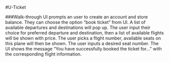 #U-Ticket 

###Walk-through
UI prompts an user to create an account and store balance. They can choose the option “book ticket” from UI. A list of available departures and destinations will pop up. The user input their choice for preferred departure and destination, then a list of available flights will be shown with price. The user picks a flight number, available seats on this plane will then be shown. The user inputs a desired seat number. The UI shows the message “You have successfully booked the ticket for...” with the corresponding flight information.
